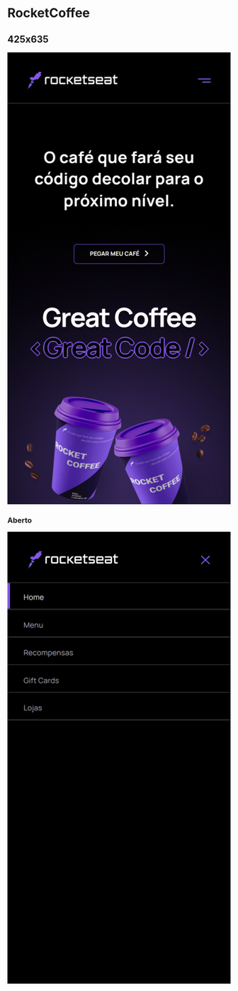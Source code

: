 # RocketCoffee

## 425x635
![preview](./RocketCoffee-425x635.png)

### Aberto
![preview](./RocketCoffee-Aberto-425x635.png)

